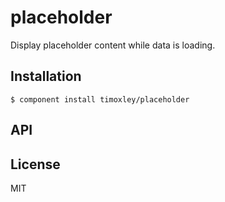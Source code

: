 
# placeholder

  Display placeholder content while data is loading.

## Installation

    $ component install timoxley/placeholder

## API

   

## License

  MIT
